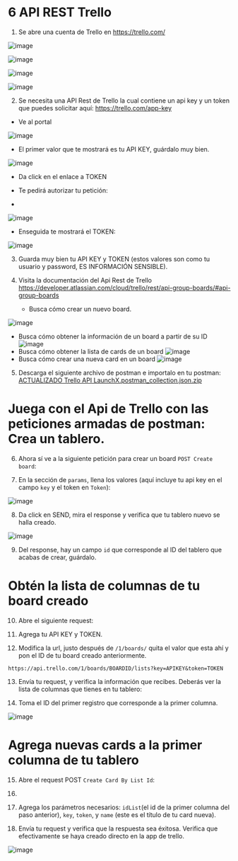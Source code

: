 # 6 API REST Trello

1. Se abre una cuenta de Trello en https://trello.com/

  ![image](https://github.com/JorgeLMarquez/Explanations/blob/main/API%20REST%20Trello/img0.png) 
  
  ![image](https://github.com/JorgeLMarquez/Explanations/blob/main/API%20REST%20Trello/img1.png)
  
  ![image](https://github.com/JorgeLMarquez/Explanations/blob/main/API%20REST%20Trello/img2.png)
  
  ![image](https://github.com/JorgeLMarquez/Explanations/blob/main/API%20REST%20Trello/img3.png)
  
2. Se necesita una API Rest de Trello la cual contiene un api key y un token que puedes solicitar aquí: https://trello.com/app-key
  - Ve al portal

![image](https://github.com/JorgeLMarquez/Explanations/blob/main/API%20REST%20Trello/img4.png)

  - El primer valor que te mostrará es tu API KEY, guárdalo muy bien.
    
![image](https://github.com/JorgeLMarquez/Explanations/blob/main/API%20REST%20Trello/img5.png)
    
  - Da click en el enlace a TOKEN 
  
  - Te pedirá autorizar tu petición:
  - 
 ![image](https://github.com/JorgeLMarquez/Explanations/blob/main/API%20REST%20Trello/img6.png)
  
  - Enseguida te mostrará el TOKEN:

 ![image](https://github.com/JorgeLMarquez/Explanations/blob/main/API%20REST%20Trello/img7.png)

3. Guarda muy bien tu API KEY y TOKEN (estos valores son como tu usuario y password, ES INFORMACIÓN SENSIBLE).

4. Visita la documentación del Api Rest de Trello https://developer.atlassian.com/cloud/trello/rest/api-group-boards/#api-group-boards
   - Busca cómo crear un nuevo board.
   
 ![image](https://github.com/JorgeLMarquez/Explanations/blob/main/API%20REST%20Trello/img8.png)

   - Busca cómo obtener la información de un board a partir de su ID
![image](https://github.com/JorgeLMarquez/Explanations/blob/main/API%20REST%20Trello/img9.png)
   - Busca cómo obtener la lista de cards de un board
![image](https://github.com/JorgeLMarquez/Explanations/blob/main/API%20REST%20Trello/img10.png)
   - Busca cómo crear una nueva card en un board
![image](https://github.com/JorgeLMarquez/Explanations/blob/main/API%20REST%20Trello/img11.png)

5. Descarga el siguiente archivo de postman e importalo en tu postman: [ ACTUALIZADO Trello API LaunchX.postman_collection.json.zip](https://github.com/LaunchX-InnovaccionVirtual/MissionNodeJS/files/8585319/Trello.API.LaunchX.postman_collection.json.zip)


# Juega con el Api de Trello con las peticiones armadas de postman: Crea un tablero.

6. Ahora sí ve a la siguiente petición para crear un board `POST Create board`:

7. En la sección de `params`, llena los valores (aquí incluye tu api key en el campo `key` y el token en `Token`):

![image](https://github.com/JorgeLMarquez/Explanations/blob/main/API%20REST%20Trello/img12.png)

8. Da click en SEND, mira el response y verifica que tu tablero nuevo se halla creado.

![image](https://github.com/JorgeLMarquez/Explanations/blob/main/API%20REST%20Trello/img13.png)

9. Del response, hay un campo `id` que corresponde al ID del tablero que acabas de crear, guárdalo.


# Obtén la lista de columnas de tu board creado

10. Abre el siguiente request: 

11. Agrega tu API KEY y TOKEN. 
12. Modifica la url, justo después de `/1/boards/` quita el valor que esta ahí y pon el ID de tu board creado anteriormente.

```
https://api.trello.com/1/boards/BOARDID/lists?key=APIKEY&token=TOKEN
```
13. Envía tu request, y verifica la información que recibes. Deberás ver la lista de columnas que tienes en tu tablero:

14. Toma el ID del primer registro que corresponde a la primer columna.

![image](https://github.com/JorgeLMarquez/Explanations/blob/main/API%20REST%20Trello/img15.png)

# Agrega nuevas cards a la primer columna de tu tablero

15. Abre el request POST `Create Card By List Id`:
16. 
17. Agrega los parámetros necesarios: `idList`(el id de la primer columna del paso anterior), `key`, `token`, y `name` (este es el título de tu card nueva).

17. Envía tu request y verifica que la respuesta sea éxitosa. Verifica que efectivamente se haya creado directo en la app de trello.

![image](https://github.com/JorgeLMarquez/Explanations/blob/main/API%20REST%20Trello/img16.png)
